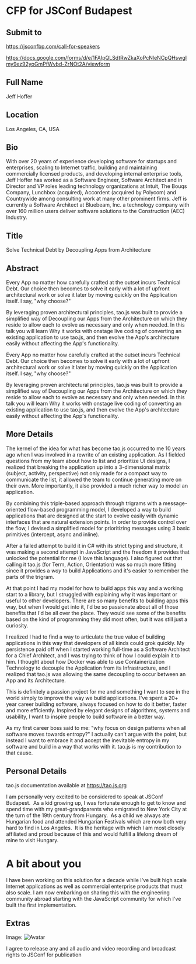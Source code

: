 # CFP for JSConf Budapest

## Submit to

https://jsconfbp.com/call-for-speakers

https://docs.google.com/forms/d/e/1FAIpQLSdtRwZkaXoPcNleNCpQHswgImy9ez92yoGmPfWvbd-ZrNOt2A/viewform

## Full Name

Jeff Hoffer

## Location

Los Angeles, CA, USA

## Bio

With over 20 years of experience developing software for startups and enterprises, scaling to Internet traffic, building and maintaining commercially licensed products, and developing internal enterprise tools, Jeff Hoffer has worked as a Software Engineer, Software Architect and in Director and VP roles leading technology organizations at Intuit, The Bouqs Company, Lunchbox (acquired), Accordent (acquired by Polycom) and Countrywide among consulting work at many other prominent firms.
Jeff is currently a Software Architect at Bluebeam, Inc. a technology company with over 160 million users deliver software solutions to the Construction (AEC) Industry.

## Title

Solve Technical Debt by Decoupling Apps from Architecture

## Abstract

Every App no matter how carefully crafted at the outset incurs Technical Debt.  Our choice then
becomes to solve it early with a lot of upfront architectural work or solve it later by moving
quickly on the Application itself.  I say, "why choose?"

By leveraging proven architectural principles, tao.js was built to provide a simplified way of
Decoupling our Apps from the Architecture on which they reside to allow each to evolve as
necessary and only when needed.  In this talk you will learn Why it works with onstage live
coding of converting an existing application to use tao.js, and then evolve the App's
architecture easily without affecting the App's functionality.

Every App no matter how carefully crafted at the outset incurs Technical Debt.  Our choice then becomes to solve it early with a lot of upfront architectural work or solve it later by moving quickly on the Application itself.  I say, "why choose?"

By leveraging proven architectural principles, tao.js was built to provide a simplified way of Decoupling our Apps from the Architecture on which they reside to allow each to evolve as necessary and only when needed.  In this talk you will learn Why it works with onstage live coding of converting an existing application to use tao.js, and then evolve the App's architecture easily without affecting the App's functionality.

## More Details

The kernel of the idea for what has become tao.js occurred to me 10 years ago when I was involved in a rewrite of an existing application.  As I fielded questions from my team about how to list and prioritize UI designs, I realized that breaking the application up into a 3-dimensional matrix (subject, activity, perspective) not only made for a compact way to communicate the list, it allowed the team to continue generating more on their own.  More importantly, it also provided a much richer way to model an application.

By combining this triple-based approach through trigrams with a message-oriented flow-based programming model, I developed a way to build applications that are designed at the start to evolve easily with dynamic interfaces that are natural extension points.  In order to provide control over the flow, I devised a simplified model for prioritizing messages using 3 basic primitives (intercept, async and inline).

After a failed attempt to build it in C# with its strict typing and structure, it was making a second attempt in JavaScript and the freedom it provides that unlocked the potential for me (I love this language).  I also figured out that calling it tao.js (for Term, Action, Orientation) was so much more fitting since it provides a _way_ to build Applications and it's easier to remember the parts of the trigram.

At that point I had my model for how to build apps this way and a working start to a library, but I struggled with explaining why it was important or useful to other developers.  There are so many benefits to building apps this way, but when I would get into it, I'd be so passionate about all of those benefits that I'd be all over the place.  They would see some of the benefits based on the kind of programming they did most often, but it was still just a curiosity.

I realized I had to find a way to articulate the true value of building applications in this way that developers of all kinds could grok quickly.  My persistence paid off when I started working full-time as a Software Architect for a Chief Architect, and I was trying to think of how I could explain it to him.  I thought about how Docker was able to use Containerization Technology to decouple the Application from its Infrastructure, and I realized that tao.js was allowing the same decoupling to occur between an App and its Architecture.

This is definitely a passion project for me and something I want to see in the world simply to improve the way we build applications.  I've spent a 20+ year career building software, always focused on how to do it better, faster and more efficiently.  Inspired by elegant
designs of algorithms, systems and usability, I want to inspire people to build software in a better way.

As my first career boss said to me: "why focus on design patterns when all software moves towards entropy?"  I actually can't argue with the point, but instead I want to embrace it and accept the inevitable entropy in my software and build in a way that works with it.  tao.js is my contribution to that cause.

## Personal Details

tao.js documentation available at https://tao.js.org

I am personally very excited to be considered to speak at JSConf Budapest.  As a kid growing up, I was fortunate enough to get to know and spend time with my great-grandparents who emigrated to New York City at the turn of the 19th century from Hungary.  As a child we always ate Hungarian food and attended Hungarian Festivals which are now both very hard to find in Los Angeles.  It is the heritage with which I am most closely affiliated and proud because of this and would fulfill a lifelong dream of mine to visit Hungary.

# A bit about you

I have been working on this solution for a decade while I've built high scale Internet applications as well as commercial enterprise products that must also scale.  I am now embarking on sharing this with the engineering community abroad starting with the JavaScript community for which I've built the first implementation.

## Extras

Image: ![Avatar](https://en.gravatar.com/userimage/12727498/76ea2d8177e4f21d4dc5437a0b7478e5.jpg?size=300)

I agree to release any and all audio and video recording and broadcast rights to JSConf for publication
